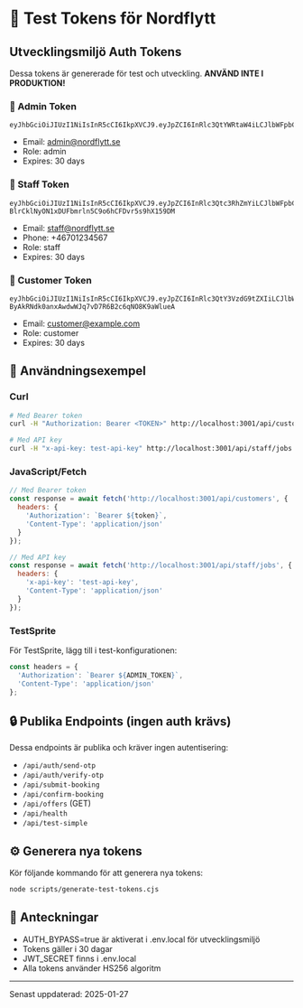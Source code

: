 # 🔑 Test Tokens för Nordflytt

## Utvecklingsmiljö Auth Tokens

Dessa tokens är genererade för test och utveckling. **ANVÄND INTE I PRODUKTION!**

### 👤 Admin Token
```
eyJhbGciOiJIUzI1NiIsInR5cCI6IkpXVCJ9.eyJpZCI6InRlc3QtYWRtaW4iLCJlbWFpbCI6ImFkbWluQG5vcmRmbHl0dC5zZSIsInJvbGUiOiJhZG1pbiIsIm5hbWUiOiJUZXN0IEFkbWluIiwiaWF0IjoxNzU2Mjk4ODE1LCJleHAiOjE3NTg4OTA4MTV9.vtbkRbvA5FSQWYrmStzRwLfXKcy4TFlJaVszU_Q4o3c
```
- Email: admin@nordflytt.se
- Role: admin
- Expires: 30 days

### 🔧 Staff Token
```
eyJhbGciOiJIUzI1NiIsInR5cCI6IkpXVCJ9.eyJpZCI6InRlc3Qtc3RhZmYiLCJlbWFpbCI6InN0YWZmQG5vcmRmbHl0dC5zZSIsInBob25lIjoiKzQ2NzAxMjM0NTY3Iiwicm9sZSI6InN0YWZmIiwibmFtZSI6IlRlc3QgU3RhZmYiLCJpYXQiOjE3NTYyOTg4MTUsImV4cCI6MTc1ODg5MDgxNX0.E-BlrCklNyON1xDUFbmrln5C9o6hCFDvr5s9hX159DM
```
- Email: staff@nordflytt.se
- Phone: +46701234567
- Role: staff
- Expires: 30 days

### 🛒 Customer Token
```
eyJhbGciOiJIUzI1NiIsInR5cCI6IkpXVCJ9.eyJpZCI6InRlc3QtY3VzdG9tZXIiLCJlbWFpbCI6ImN1c3RvbWVyQGV4YW1wbGUuY29tIiwicm9sZSI6ImN1c3RvbWVyIiwibmFtZSI6IlRlc3QgQ3VzdG9tZXIiLCJpYXQiOjE3NTYyOTg4MTUsImV4cCI6MTc1ODg5MDgxNX0.z-ByAkRNdk0anxAwdwWJq7vD7R6B2c6qNO8K9aWlueA
```
- Email: customer@example.com
- Role: customer
- Expires: 30 days

## 🚀 Användningsexempel

### Curl
```bash
# Med Bearer token
curl -H "Authorization: Bearer <TOKEN>" http://localhost:3001/api/customers

# Med API key
curl -H "x-api-key: test-api-key" http://localhost:3001/api/staff/jobs
```

### JavaScript/Fetch
```javascript
// Med Bearer token
const response = await fetch('http://localhost:3001/api/customers', {
  headers: {
    'Authorization': `Bearer ${token}`,
    'Content-Type': 'application/json'
  }
});

// Med API key
const response = await fetch('http://localhost:3001/api/staff/jobs', {
  headers: {
    'x-api-key': 'test-api-key',
    'Content-Type': 'application/json'
  }
});
```

### TestSprite
För TestSprite, lägg till i test-konfigurationen:
```javascript
const headers = {
  'Authorization': `Bearer ${ADMIN_TOKEN}`,
  'Content-Type': 'application/json'
};
```

## 🔒 Publika Endpoints (ingen auth krävs)

Dessa endpoints är publika och kräver ingen autentisering:
- `/api/auth/send-otp`
- `/api/auth/verify-otp`
- `/api/submit-booking`
- `/api/confirm-booking`
- `/api/offers` (GET)
- `/api/health`
- `/api/test-simple`

## ⚙️ Generera nya tokens

Kör följande kommando för att generera nya tokens:
```bash
node scripts/generate-test-tokens.cjs
```

## 📝 Anteckningar

- AUTH_BYPASS=true är aktiverat i .env.local för utvecklingsmiljö
- Tokens gäller i 30 dagar
- JWT_SECRET finns i .env.local
- Alla tokens använder HS256 algoritm

---

Senast uppdaterad: 2025-01-27